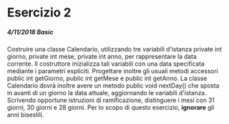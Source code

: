 # Esercizio 2
##### 4/11/2018 Basic

Costruire una classe Calendario, utilizzando tre variabili d'istanza private int giorno, private int mese, private int anno, per rappresentare la data corrente. 
Il costruttore inizializza tali variabili con una data specificata mediante i parametri espliciti. 
Progettare inoltre gli usuali metodi accessori public int getGiorno, public int getMese e public int getAnno.
La classe Calendario dovrà inoltre avere un metodo public void nextDay() che sposta in avanti di un giorno la data attuale, aggiornando le variabili d'istanza. Scrivendo opportune istruzioni di ramificazione, distinguere i mesi con 31 giorni, 30 giorni e 28 giorni. Per lo scopo di questo esercizio, **ignorare** gli anni bisestili.